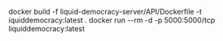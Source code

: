 docker build -f liquid-democracy-server/API/Dockerfile -t iquiddemocracy:latest .
docker run --rm -d -p 5000:5000/tcp liquiddemocracy:latest
